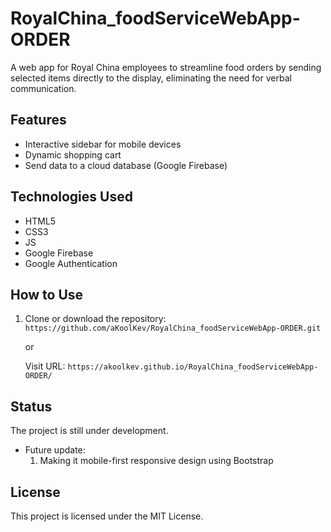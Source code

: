 # RoyalChina_foodServiceWebApp-ORDER

A web app for Royal China employees to streamline food orders by sending selected items directly to the display, eliminating the need for verbal communication.

## Features

- Interactive sidebar for mobile devices
- Dynamic shopping cart
- Send data to a cloud database (Google Firebase)

## Technologies Used

- HTML5
- CSS3
- JS
- Google Firebase
- Google Authentication

## How to Use

1. Clone or download the repository: `https://github.com/aKoolKev/RoyalChina_foodServiceWebApp-ORDER.git`

   or 

   Visit URL: `https://akoolkev.github.io/RoyalChina_foodServiceWebApp-ORDER/`

## Status
  The project is still under development.
  - Future update:
    1. Making it mobile-first responsive design using Bootstrap


## License

This project is licensed under the MIT License.
